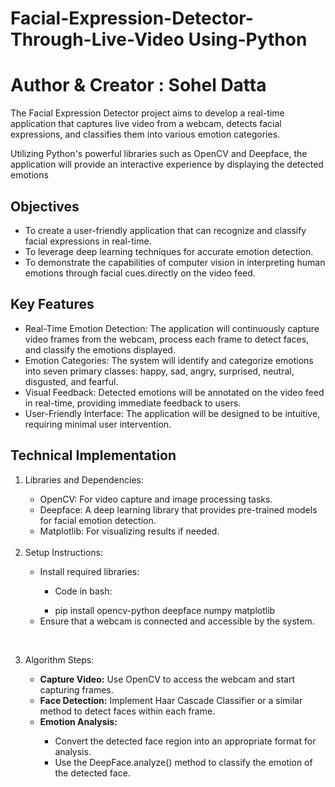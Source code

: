 # Facial-Expression-Detector-Through-Live-Video Using-Python
<h1>Author & Creator : Sohel Datta</h1>
The Facial Expression Detector project aims to develop a real-time application that captures live video from a webcam, detects facial expressions, 
and classifies them into various emotion categories.

Utilizing Python's powerful libraries such as OpenCV and Deepface, the application will provide an interactive experience by displaying the detected emotions 

<b><h2>Objectives</b></h2>
<ul>
<li>To create a user-friendly application that can recognize and classify facial expressions in real-time.</li>
<li>To leverage deep learning techniques for accurate emotion detection.</li>
<li>To demonstrate the capabilities of computer vision in interpreting human emotions through facial cues.directly on the video feed.</li>
</ul>

<h2><b>Key Features</b></h2>
<ul>
<li>Real-Time Emotion Detection: The application will continuously capture video frames from the webcam, process each frame to detect faces, and 
classify the emotions displayed.</li>
<li>Emotion Categories: The system will identify and categorize emotions into seven primary classes: happy, sad, angry, surprised, neutral, disgusted, and fearful.</li>
<li>Visual Feedback: Detected emotions will be annotated on the video feed in real-time, providing immediate feedback to users.</li>  
<li>User-Friendly Interface: The application will be designed to be intuitive, requiring minimal user intervention.</li>
</ul>

<h2><b>Technical Implementation</b></h2>
<ol>
<li>Libraries and Dependencies:</li>

<ul>
  <li>OpenCV: For video capture and image processing tasks.</li>
  <li>Deepface: A deep learning library that provides pre-trained models for facial emotion detection.</li>
  <li>Matplotlib: For visualizing results if needed.</li>
</ul>
<br><li>Setup Instructions:</li>
<ul>
  <li>Install required libraries:</li>
  <ul>  
  <li>Code in bash:</li>
  </ul>
  <ul>
  <li>pip install opencv-python deepface numpy matplotlib</li>
  </ul>
  <li>Ensure that a webcam is connected and accessible by the system.</li>
</ul>

<br><li>Algorithm Steps:</li>
<ul>
<li><b>Capture Video:</b> Use OpenCV to access the webcam and start capturing frames.</li>
<li><B>Face Detection:</B> Implement Haar Cascade Classifier or a similar method to detect faces within each frame.</li>
<li><b>Emotion Analysis:</b></li>
  <ul>
  <li>Convert the detected face region into an appropriate format for analysis.</li>
  <li>Use the DeepFace.analyze() method to classify the emotion of the detected face.</li>
  </ul>
</ol>
